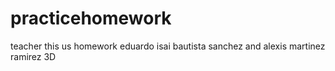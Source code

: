 # practicehomework
teacher this us homework eduardo isai bautista sanchez and alexis martinez ramirez 3D
